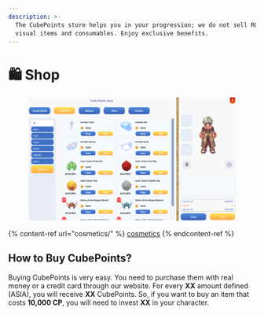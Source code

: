 ```yaml
---
description: >-
  The CubePoints store helps you in your progression; we do not sell ROPS, only
  visual items and consumables. Enjoy exclusive benefits.
---
```


# 🛍️ Shop

<figure><img src="../../.gitbook/assets/image (1) (1) (1) (1) (1) (1) (1) (1).png" alt=""><figcaption></figcaption></figure>

{% content-ref url="cosmetics/" %}
[cosmetics](cosmetics/)
{% endcontent-ref %}

## **How to Buy CubePoints?**

Buying CubePoints is very easy. You need to purchase them with real money or a credit card through our website. For every **XX** amount defined (ASIA), you will receive **XX** CubePoints. So, if you want to buy an item that costs **10,000 CP**, you will need to invest **XX** in your character.
